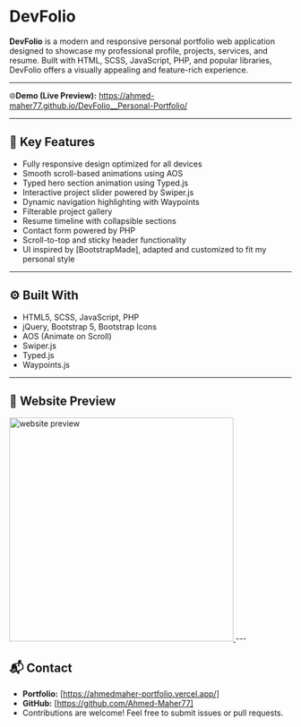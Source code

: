 # DevFolio

**DevFolio** is a modern and responsive personal portfolio web application designed to showcase my professional profile, projects, services, and resume. Built with HTML, SCSS, JavaScript, PHP, and popular libraries, DevFolio offers a visually appealing and feature-rich experience.

---

🌐**Demo (Live Preview):** <a href="https://ahmed-maher77.github.io/DevFolio__Personal-Portfolio/" target="_blank">https://ahmed-maher77.github.io/DevFolio__Personal-Portfolio/</a> 

---

## 🔑 Key Features

- Fully responsive design optimized for all devices
- Smooth scroll-based animations using AOS
- Typed hero section animation using Typed.js
- Interactive project slider powered by Swiper.js
- Dynamic navigation highlighting with Waypoints
- Filterable project gallery
- Resume timeline with collapsible sections
- Contact form powered by PHP
- Scroll-to-top and sticky header functionality
- UI inspired by [BootstrapMade], adapted and customized to fit my personal style

---

## ⚙️ Built With

- HTML5, SCSS, JavaScript, PHP
- jQuery, Bootstrap 5, Bootstrap Icons
- AOS (Animate on Scroll)
- Swiper.js
- Typed.js
- Waypoints.js

---

## 👀 Website Preview
<a href="website-url" title="demo">
  <img src="uploaded-img-on-github-readme" alt="website preview" width="400">
</a>
---

## 📬 Contact

- **Portfolio:** [https://ahmedmaher-portfolio.vercel.app/]
- **GitHub:** [https://github.com/Ahmed-Maher77]
- Contributions are welcome! Feel free to submit issues or pull requests.


